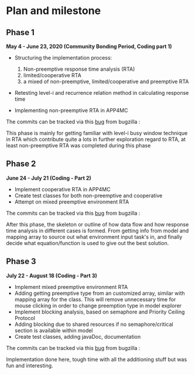 # Plan and milestone

## Phase 1

**May 4 - June 23, 2020 (Community Bonding Period, Coding part 1)**

* Structuring the implementation process:
    1. Non-preemptive response time analysis (RTA)
    2. limited/cooperative RTA 
    3. a mixed of non-preemptive, limited/cooperative and preemptive RTA

* Retesting level-i and recurrence relation method in calculating response time
* Implementing non-preemptive RTA in APP4MC

The commits can be tracked via this [bug](https://bugs.eclipse.org/bugs/show_bug.cgi?id=562791) from bugzilla : 

This phase is mainly for getting familiar with level-i busy window technique in RTA which contribute quite a lots in further exploration regard to RTA, at least non-preemptive RTA was completed during this phase
## Phase 2

**June 24 - July 21 (Coding - Part 2)**

* Implement cooperative RTA in APP4MC
* Create test classes for both non-preemptive and cooperative
* Attempt on mixed preemptive environment RTA

The commits can be tracked via this [bug](https://bugs.eclipse.org/bugs/show_bug.cgi?id=562792) from bugzilla : 

After this phase, the skeleton or outline of how data flow and how response time analysis in different cases is formed.
From getting info from model and mapping array to source out what environment input task's in, and finally decide what equation/function is used to give out the best solution. 

## Phase 3
**July 22 - August 18 (Coding - Part 3)**

* Implement mixed preemptive environment RTA
* Adding getting preemptive type from an customized array, similar with mapping array for the class.
This will remove unnecessary time for mouse clicking in order to change preemption type in model explorer
* Implement blocking analysis, based on semaphore and Priority Ceiling Protocol
* Adding blocking due to shared resources if no semaphore/critical section is available within model 
* Create test classes, adding javaDoc, documentation

The commits can be tracked via this [bug](https://bugs.eclipse.org/bugs/show_bug.cgi?id=562793) from bugzilla : 

Implementation done here, tough time with all the additioning stuff but was fun and interesting.






